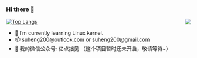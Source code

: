 ### Hi there 👋
<img align="right" src="https://github-readme-stats.vercel.app/api?username=suheng200&show_icons=true&icon_color=CE1D2D&text_color=718096&bg_color=ffffff&hide_title=true" />

[![Top Langs](https://github-readme-stats.vercel.app/api/top-langs/?username=suheng200&layout=compact)](https://github.com/suheng200/github-readme-stats)



- 🌱 I’m currently learning Linux kernel.
- 📫 suheng200@outlook.com or suheng200@gmail.com
- 💬 我的微信公众号: 亿点拙见 （这个项目暂时还未开启，敬请等待~）
